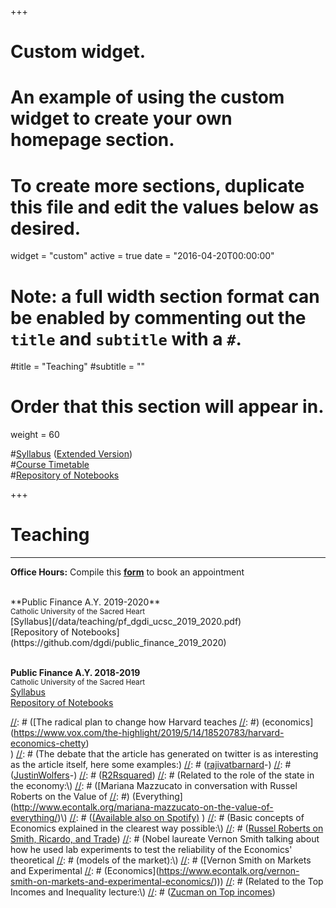+++
# Custom widget.
# An example of using the custom widget to create your own homepage section.
# To create more sections, duplicate this file and edit the values below as desired.
widget = "custom"
active = true
date = "2016-04-20T00:00:00"

# Note: a full width section format can be enabled by commenting out the `title` and `subtitle` with a `#`.
#title = "Teaching"
#subtitle = ""

# Order that this section will appear in.
weight = 60


 
#[Syllabus](https://www.unicatt.it/upl/proguc/MI/2019/ITA/ECO/Public_finance_Gamannossi.docx) ([Extended Version](/data/teaching/pf_dgdi_ucsc_2019_2020.pdf))  <br>
#[Course Timetable]() <br>
#[Repository of Notebooks](https://github.com/dgdi/public_finance_2018_2019) <br>

+++

# Teaching
---

**Office Hours:** Compile this [**form**](https://forms.gle/viXahVnkuadShUj86) to book an appointment<br>


<br>
**Public Finance A.Y. 2019-2020**
 <br><small> Catholic University of the Sacred Heart  </small><br>
[Syllabus](/data/teaching/pf_dgdi_ucsc_2019_2020.pdf)   <br>
[Repository of Notebooks](https://github.com/dgdi/public_finance_2019_2020) <br>

<br>

**Public Finance A.Y. 2018-2019** <br>
<small> Catholic University of the Sacred Heart </small><br>
[Syllabus](https://www.unicatt.it/upl/proguc/MI/2019/ITA/ECO/Public_finance_Gamannossi.docx) <br>
[Repository of Notebooks](https://github.com/dgdi/public_finance_2018_2019) <br>

[//]: # (<br><br>)
[//]: # (__Interesting Material__ <br>)
[//]: # (<small> __not part of the course material and not in the exam__  </small>  <br>)
[//]: # (Economics as a field and how it is taught:\\)
[//]: # ([The radical plan to change how Harvard teaches [//]: #) (economics](https://www.vox.com/the-highlight/2019/5/14/18520783/harvard-economics-chetty)  <br>)
[//]: # (The debate that the article has generated on twitter is as interesting as the article itself, here some examples:) [//]: # ([rajivatbarnard](https://twitter.com/rajivatbarnard/status/1131604880748158976?s=20)-)
[//]: # ([JustinWolfers](https://twitter.com/JustinWolfers/status/1131289920411189248?s=20)-)
[//]: # ([R2Rsquared](https://twitter.com/R2Rsquared/status/1131356450775814144)\)
[//]: # (Related to the role of the state in the economy:\\)
[//]: # ([Mariana Mazzucato in conversation with Russel Roberts on the Value of [//]: #) (Everything](http://www.econtalk.org/mariana-mazzucato-on-the-value-of-everything/)\\)
[//]: # ([(Available also on Spotify)](https://open.spotify.com/episode/5N8f5BmJX1obCpKQAwJPqu) )
[//]: # (Basic concepts of Economics explained in the clearest way possible:\\)
[//]: # ([Russel Roberts on Smith, Ricardo, and Trade](http://www.econtalk.org/roberts-on-smith-ricardo-and-trade/))
[//]: # (Nobel laureate Vernon Smith talking about how he used lab experiments to test the reliability of the Economics' theoretical [//]: # (models of the market):\\)
[//]: # ([Vernon Smith on Markets and Experimental [//]: # (Economics](https://www.econtalk.org/vernon-smith-on-markets-and-experimental-economics/)))
[//]: # (Related to the Top Incomes and Inequality lecture:\\)
[//]: # ([Zucman on Top incomes](https://www.bloomberg.com/news/features/2019-05-23/the-wealth-detective-who-finds-the-hidden-money-of-the-super-rich?utm_medium=social&utm_content=business&cmpid=socialflow-twitter-business&utm_source=twitter&utm_campaign=socialflow-organic))

